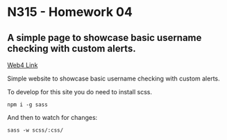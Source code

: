 # N315 - Homework 04

## A simple page to showcase basic username checking with custom alerts. 

[Web4 Link](https://in-info-web4.luddy.indianapolis.iu.edu/~hhamelin/Y4/FA25/N315/homework04)

Simple website to showcase basic username checking with custom alerts. 

To develop for this site you do need to install scss.

`npm i -g sass`

And then to watch for changes:

`sass -w scss/:css/`

